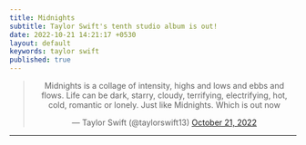 ```yaml
---
title: Midnights 
subtitle: Taylor Swift's tenth studio album is out!
date: 2022-10-21 14:21:17 +0530
layout: default
keywords: taylor swift
published: true
---
```


<center>
<blockquote class="twitter-tweet">
<p lang="en" dir="ltr">Midnights is a collage of intensity, highs and lows and ebbs and flows. Life can be dark, starry, cloudy, terrifying, electrifying, hot, cold, romantic or lonely. Just like Midnights. Which is out now </p>&mdash; Taylor Swift (@taylorswift13) <a href="https://twitter.com/taylorswift13/status/1583307638716055552?ref_src=twsrc%5Etfw">October 21, 2022</a>
</blockquote>
<script async src="https://platform.twitter.com/widgets.js" charset="utf-8"></script>
</center>

---
